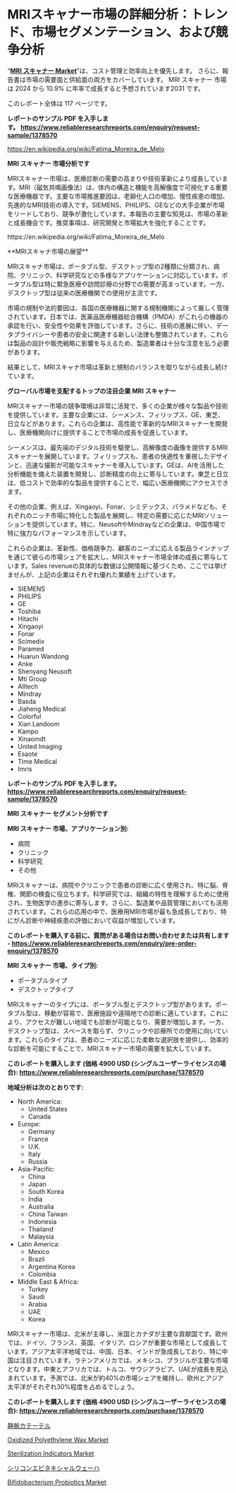 <p><h1>MRIスキャナー市場の詳細分析：トレンド、市場セグメンテーション、および競争分析</h1></p><p>&ldquo;<strong><a href="https://www.reliableresearchreports.com/mri-scanner-r1378570">MRI スキャナー Market</a></strong>&rdquo;は、コスト管理と効率向上を優先します。 さらに、報告書は市場の需要面と供給面の両方をカバーしています。 MRI スキャナー 市場は 2024 から 10.9% に年率で成長すると予想されています2031 です。</p>
<p>このレポート全体は 117 ページです。</p>
<p><strong>レポートのサンプル PDF を入手します。&nbsp;<a href="https://www.reliableresearchreports.com/enquiry/request-sample/1378570">https://www.reliableresearchreports.com/enquiry/request-sample/1378570</a></strong></p>
<p><a href="https://en.wikipedia.org/wiki/Fatima_Moreira_de_Melo">https://en.wikipedia.org/wiki/Fatima_Moreira_de_Melo</a></p>
<p><strong>MRI スキャナー 市場分析です</strong></p>
<p><p>MRIスキャナー市場は、医療診断の需要の高まりや技術革新により成長しています。MRI（磁気共鳴画像法）は、体内の構造と機能を高解像度で可視化する重要な医療機器です。主要な市場推進要因は、老齢化人口の増加、慢性疾患の増加、先進的なMRI技術の導入です。SIEMENS、PHILIPS、GEなどの大手企業が市場をリードしており、競争が激化しています。本報告の主要な知見は、市場の革新と成長機会です。推奨事項は、研究開発と市場拡大を強化することです。</p></p>
<p>https://en.wikipedia.org/wiki/Fatima_Moreira_de_Melo</p>
<p><p>**MRIスキャナ市場の展望**</p><p>MRIスキャナ市場は、ポータブル型、デスクトップ型の2種類に分類され、病院、クリニック、科学研究などの多様なアプリケーションに対応しています。ポータブル型は特に緊急医療や訪問診療の分野での需要が高まっています。一方、デスクトップ型は従来の医療機関での使用が主流です。</p><p>市場の規制や法的要因は、各国の医療機器に関する規制機関によって厳しく管理されています。日本では、医薬品医療機器総合機構（PMDA）がこれらの機器の承認を行い、安全性や効果を評価しています。さらに、技術の進展に伴い、データプライバシーや患者の安全に関連する新しい法律も整備されています。これらは製品の設計や販売戦略に影響を与えるため、製造業者は十分な注意を払う必要があります。</p><p>結果として、MRIスキャナ市場は革新と規制のバランスを取りながら成長し続けています。</p></p>
<p><strong>グローバル市場を支配するトップの注目企業 MRI スキャナー</strong></p>
<p><p>MRIスキャナー市場の競争環境は非常に活発で、多くの企業が様々な製品や技術を提供しています。主要な企業には、シーメンス、フィリップス、GE、東芝、日立などがあります。これらの企業は、高性能で革新的なMRIスキャナーを開発し、医療機関向けに提供することで市場の成長を促進しています。</p><p>シーメンスは、最先端のデジタル技術を駆使し、高解像度の画像を提供するMRIスキャナーを展開しています。フィリップスも、患者の快適性を重視したデザインと、迅速な撮影が可能なスキャナーを導入しています。GEは、AIを活用した分析機能を備えた装置を開発し、診断精度の向上に寄与しています。東芝と日立は、低コストで効率的な製品を提供することで、幅広い医療機関にアクセスできます。</p><p>その他の企業、例えば、Xingaoyi、Fonar、シミデックス、パラメドなども、それぞれのニッチ市場に特化した製品を展開し、特定の需要に応じたMRIソリューションを提供しています。特に、NeusoftやMindrayなどの企業は、中国市場で特に強力なパフォーマンスを示しています。</p><p>これらの企業は、革新性、価格競争力、顧客のニーズに応える製品ラインナップを通じて彼らの市場シェアを拡大し、MRIスキャナー市場全体の成長に寄与しています。Sales revenueの具体的な数値は公開情報に基づくため、ここでは挙げませんが、上記の企業はそれぞれ優れた業績を上げています。</p></p>
<p><ul><li>SIEMENS</li><li>PHILIPS</li><li>GE</li><li>Toshiba</li><li>Hitachi</li><li>Xingaoyi</li><li>Fonar</li><li>Scimedix</li><li>Paramed</li><li>Huarun Wandong</li><li>Anke</li><li>Shenyang Neusoft</li><li>Mti Group</li><li>Alltech</li><li>Mindray</li><li>Basda</li><li>Jiaheng Medical</li><li>Colorful</li><li>Xian Landoom</li><li>Kampo</li><li>Xinaomdt</li><li>United Imaging</li><li>Esaote</li><li>Time Medical</li><li>Imris</li></ul></p>
<p><strong>レポートのサンプル PDF を入手します。 <a href="https://www.reliableresearchreports.com/enquiry/request-sample/1378570">https://www.reliableresearchreports.com/enquiry/request-sample/1378570</a></strong></p>
<p><strong>MRI スキャナー セグメント分析です</strong></p>
<p><strong>MRI スキャナー 市場、アプリケーション別:</strong></p>
<p><ul><li>病院</li><li>クリニック</li><li>科学研究</li><li>その他</li></ul></p>
<p><p>MRIスキャナーは、病院やクリニックで患者の診断に広く使用され、特に脳、脊椎、関節の検査に役立ちます。科学研究では、組織の特性を理解するために使用され、生物医学の進歩に寄与します。さらに、製造業や品質管理においても活用されています。これらの応用の中で、医療用MRI市場が最も急成長しており、特にがん診断や神経疾患の評価において収益が増加しています。</p></p>
<p><strong>このレポートを購入する前に、質問がある場合はお問い合わせまたは共有します - <a href="https://www.reliableresearchreports.com/enquiry/pre-order-enquiry/1378570">https://www.reliableresearchreports.com/enquiry/pre-order-enquiry/1378570</a></strong></p>
<p><strong>MRI スキャナー 市場、タイプ別:</strong></p>
<p><ul><li>ポータブルタイプ</li><li>デスクトップタイプ</li></ul></p>
<p><p>MRIスキャナーのタイプには、ポータブル型とデスクトップ型があります。ポータブル型は、移動が容易で、医療施設や遠隔地での診断に適しています。これにより、アクセスが難しい地域でも診断が可能となり、需要が増加します。一方、デスクトップ型は、スペースを取らず、クリニックや診療所での使用に向いています。これらのタイプは、患者のニーズに応じた柔軟な選択肢を提供し、効率的な診断を可能にすることで、MRIスキャナー市場の需要を拡大しています。</p></p>
<p><strong>このレポートを購入します (価格 4900 USD (シングルユーザーライセンスの場合): <a href="https://www.reliableresearchreports.com/purchase/1378570">https://www.reliableresearchreports.com/purchase/1378570</a></strong></p>
<p><strong>地域分析は次のとおりです:</strong></p>
<p><ul>
    <li>
        North America:
        <ul>
            <li>United States</li>
            <li>Canada</li>
        </ul>
    </li>
    <li>
        Europe:
        <ul>
            <li>Germany</li>
            <li>France</li>
            <li>U.K.</li>
            <li>Italy</li>
            <li>Russia</li>
        </ul>
    </li>
    <li>
        Asia-Pacific:
        <ul>
            <li>China</li>
            <li>Japan</li>
            <li>South Korea</li>
            <li>India</li>
            <li>Australia</li>
            <li>China Taiwan</li>
            <li>Indonesia</li>
            <li>Thailand</li>
            <li>Malaysia</li>
        </ul>
    </li>
    <li>
        Latin America:
        <ul>
            <li>Mexico</li>
            <li>Brazil</li>
            <li>Argentina Korea</li>
            <li>Colombia</li>
        </ul>
    </li>
    <li>
        Middle East & Africa:
        <ul>
            <li>Turkey</li>
            <li>Saudi</li>
            <li>Arabia</li>
            <li>UAE</li>
            <li>Korea</li>
        </ul>
    </li>
    </ul></p>
<p><p>MRIスキャナー市場は、北米が主導し、米国とカナダが主要な貢献国です。欧州では、ドイツ、フランス、英国、イタリア、ロシアが重要な市場として成長しています。アジア太平洋地域では、中国、日本、インドが急成長しており、特に中国は注目されています。ラテンアメリカでは、メキシコ、ブラジルが主要な市場となります。中東とアフリカでは、トルコ、サウジアラビア、UAEが成長を見込まれています。予測では、北米が約40%の市場シェアを維持し、欧州とアジア太平洋がそれぞれ30%程度を占めるでしょう。</p></p>
<p><strong>このレポートを購入します (価格 4900 USD (シングルユーザーライセンスの場合): <a href="https://www.reliableresearchreports.com/purchase/1378570">https://www.reliableresearchreports.com/purchase/1378570</a></strong></p>
<p><p><a href="https://github.com/lababdou/Market-Research-Report-List-6/blob/main/5746640617.md">静脈カテーテル</a></p><p><a href="https://github.com/NorbertYates/Market-Research-Report-List-6/blob/main/oxidized-polyethylene-wax-market.md">Oxidized Polyethylene Wax Market</a></p><p><a href="https://github.com/prosalinda88/Market-Research-Report-List-6/blob/main/sterilization-indicators-market.md">Sterilization Indicators Market</a></p><p><a href="https://medium.com/@ryanmarc1930/2024%E5%B9%B4%E3%81%8B%E3%82%892031%E5%B9%B4%E3%81%BE%E3%81%A7%E3%81%AE%E3%82%B7%E3%83%AA%E3%82%B3%E3%83%B3%E3%82%A8%E3%83%94%E3%82%BF%E3%82%AD%E3%82%B7%E3%83%A3%E3%83%AB%E3%82%A6%E3%82%A8%E3%83%8F%E5%B8%82%E5%A0%B4%E3%81%AE%E6%96%B0%E8%88%88%E3%83%88%E3%83%AC%E3%83%B3%E3%83%89%E3%81%A8%E5%B0%86%E6%9D%A5%E3%81%AE%E5%B1%95%E6%9C%9B-a47ef59072f3">シリコンエピタキシャルウェーハ</a></p><p><a href="https://medium.com/@bryaneal908/bifidobacterium-probiotics-market-revolution-2024-2031-market-trends-shaping-the-next-decade-0071cd3b1bff">Bifidobacterium Probiotics Market</a></p></p>